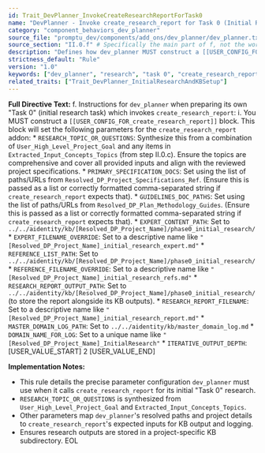 ```yaml
---
id: Trait_DevPlanner_InvokeCreateResearchReportForTask0
name: "DevPlanner - Invoke create_research_report for Task 0 (Initial Research)"
category: "component_behaviors_dev_planner"
source_file: "promptu_dev/components/add_ons/dev_planner/dev_planner.txt"
source_section: "II.0.f" # Specifically the main part of f, not the workflow selection
description: "Defines how dev_planner MUST construct a [[USER_CONFIG_FOR_create_research_report]] block to invoke the create_research_report addon for its own 'Task 0' initial research."
strictness_default: "Rule"
version: "1.0"
keywords: ["dev_planner", "research", "task 0", "create_research_report", "component interaction", "configuration"]
related_traits: ["Trait_DevPlanner_InitialResearchAndKBSetup"]
---
```

**Full Directive Text:**
f.  Instructions for `dev_planner` when preparing its own "Task 0" (initial research task) which invokes `create_research_report`:
    i.  You MUST construct a `[[USER_CONFIG_FOR_create_research_report]]` block. This block will set the following parameters for the `create_research_report` addon:
        *   `RESEARCH_TOPIC_OR_QUESTIONS`: Synthesize this from a combination of `User_High_Level_Project_Goal` and any items in `Extracted_Input_Concepts_Topics` (from step II.0.c). Ensure the topics are comprehensive and cover all provided inputs and align with the reviewed project specifications.
        *   `PRIMARY_SPECIFICATION_DOCS`: Set using the list of paths/URLs from `Resolved_DP_Project_Specifications_Ref`. (Ensure this is passed as a list or correctly formatted comma-separated string if `create_research_report` expects that).
        *   `GUIDELINES_DOC_PATHS`: Set using the list of paths/URLs from `Resolved_DP_Plan_Methodology_Guides`. (Ensure this is passed as a list or correctly formatted comma-separated string if `create_research_report` expects that).
        *   `EXPERT_CONTENT_PATH`: Set to `../../aidentity/kb/[Resolved_DP_Project_Name]/phase0_initial_research/`
        *   `EXPERT_FILENAME_OVERRIDE`: Set to a descriptive name like `"[Resolved_DP_Project_Name]_initial_research_expert.md"`
        *   `REFERENCE_LIST_PATH`: Set to `../../aidentity/kb/[Resolved_DP_Project_Name]/phase0_initial_research/`
        *   `REFERENCE_FILENAME_OVERRIDE`: Set to a descriptive name like `"[Resolved_DP_Project_Name]_initial_research_refs.md"`
        *   `RESEARCH_REPORT_OUTPUT_PATH`: Set to `../../aidentity/kb/[Resolved_DP_Project_Name]/phase0_initial_research/` (to store the report alongside its KB outputs).
        *   `RESEARCH_REPORT_FILENAME`: Set to a descriptive name like `"[Resolved_DP_Project_Name]_initial_research_report.md"`
        *   `MASTER_DOMAIN_LOG_PATH`: Set to `../../aidentity/kb/master_domain_log.md`
        *   `DOMAIN_NAME_FOR_LOG`: Set to a unique name like `"[Resolved_DP_Project_Name]_InitialResearch"`
        *   `ITERATIVE_OUTPUT_DEPTH`: [USER_VALUE_START] 2 [USER_VALUE_END]

**Implementation Notes:**
- This rule details the precise parameter configuration `dev_planner` must use when it calls `create_research_report` for its initial "Task 0" research.
- `RESEARCH_TOPIC_OR_QUESTIONS` is synthesized from `User_High_Level_Project_Goal` and `Extracted_Input_Concepts_Topics`.
- Other parameters map `dev_planner`'s resolved paths and project details to `create_research_report`'s expected inputs for KB output and logging.
- Ensures research outputs are stored in a project-specific KB subdirectory.
EOL
